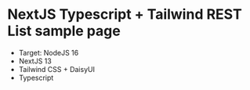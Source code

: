 # NextJS Typescript + Tailwind REST List sample page

- Target: NodeJS 16
- NextJS 13
- Tailwind CSS + DaisyUI
- Typescript

